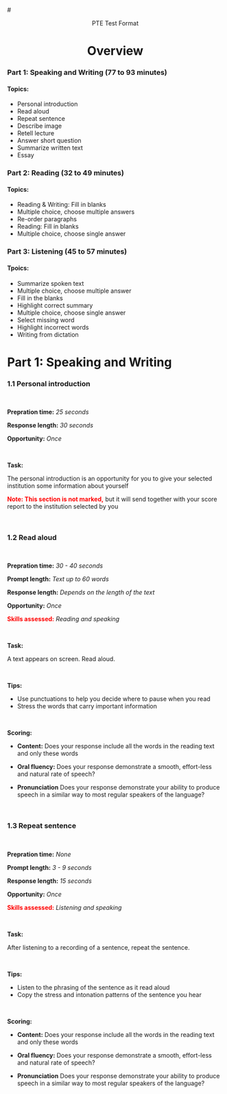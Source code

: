 #<center> PTE Test Format </center>

<div STYLE="page-break-after: always;"></div>

# <center>Overview</center>
### Part 1: Speaking and Writing (77 to 93 minutes)

#### Topics:
- Personal introduction
- Read aloud
- Repeat sentence
- Describe image
- Retell lecture
- Answer short question
- Summarize written text
- Essay

### Part 2: Reading (32 to 49 minutes)

#### Topics:
- Reading & Writing: Fill in blanks
- Multiple choice, choose multiple answers
- Re-order paragraphs
- Reading: Fill in blanks
- Multiple choice, choose single answer

### Part 3: Listening (45 to 57 minutes)

#### Tpoics:
- Summarize spoken text
- Multiple choice, choose multiple answer
- Fill in the blanks
- Highlight correct summary
- Multiple choice, choose single answer
- Select missing word
- Highlight incorrect words
- Writing from dictation

<div STYLE="page-break-after: always;"></div>

# Part 1: Speaking and Writing

### 1.1 Personal introduction

<br/>

**Prepration time:**  *25 seconds*

**Response length:**  *30 seconds*

**Opportunity:**  *Once*

<br/>

**Task:**

The personal introduction is an opportunity for you to give your selected institution some information about yourself

<b><font color = red>Note: This section is not marked,</font></b> but it will send together with your score report to the institution selected by you

<br/>

### 1.2 Read aloud

<br/>

**Prepration time:**  *30 - 40 seconds*

**Prompt length:**  *Text up to 60 words*

**Response length:** *Depends on the length of the text*

**Opportunity:**  *Once*

**<font color = red>Skills assessed:</font>** *Reading and speaking*

<br/>

**Task:**

A text appears on screen. Read aloud.

<br/>

**Tips:**
- Use punctuations to help you decide where to pause when you read
- Stress the words that carry important information

<br/>

**Scoring:**

- **Content:** Does your response include all the words in the reading text and only these words 

- **Oral fluency:** Does your response demonstrate a smooth, effort-less and natural rate of speech?
- **Pronunciation** Does your response demonstrate your ability to produce speech in a similar way to most regular speakers of the language? 

<br/>

### 1.3 Repeat sentence

<br/>

**Prepration time:**  *None*

**Prompt length:**  *3 - 9 seconds*

**Response length:** *15 seconds*

**Opportunity:**  *Once*

**<font color = red>Skills assessed:</font>** *Listening and speaking*

<br/>

**Task:**

After listening to a recording of a sentence, repeat the sentence.

<br/>

**Tips:**
- Listen to the phrasing of the sentence as it read aloud
- Copy the stress and intonation patterns of the sentence you hear

<br/>

**Scoring:**

- **Content:** Does your response include all the words in the reading text and only these words 

- **Oral fluency:** Does your response demonstrate a smooth, effort-less and natural rate of speech?
- **Pronunciation** Does your response demonstrate your ability to produce speech in a similar way to most regular speakers of the language? 

<br/>
<br/>